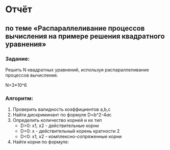 # Отчёт
## по теме «Распараллеливание процессов вычисления на примере решения квадратного уравнения»

### Задание:
Решить N квадратных уравнений, используя распараллеливание процессов вычисления.

N=3*10^6

### Алгоритм:
1. Проверить валидность коэффициентов a,b,c
2. Найти дискриминант по формуле D=b^2-4*a*c
3. Определить количество корней и их тип
    * D>0: x1, x2 - действительные корни
    * D=0: x - действительный корень кратности 2
    * D<0: x1, x2 - комплексно-сопряженные корни
4. Найти корни по формуле:
  

